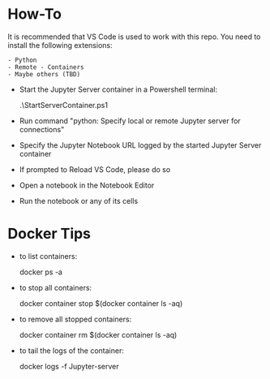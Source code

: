 # How-To
It is recommended that VS Code is used to work with this repo. You need to install the following extensions:

    - Python
    - Remote - Containers
    - Maybe others (TBD)

- Start the Jupyter Server container in a Powershell terminal:

    .\StartServerContainer.ps1

- Run command "python: Specify local or remote Jupyter server for connections"

- Specify the Jupyter Notebook URL logged by the started Jupyter Server container

- If prompted to Reload VS Code, please do so

- Open a notebook in the Notebook Editor

- Run the notebook or any of its cells


# Docker Tips

- to list containers:

    docker ps -a
    
- to stop all containers:

    docker container stop $(docker container ls -aq)

- to remove all stopped containers:

    docker container rm $(docker container ls -aq)

- to tail the logs of the container:

    docker logs -f Jupyter-server